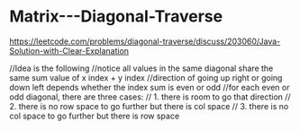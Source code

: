 # Matrix---Diagonal-Traverse

https://leetcode.com/problems/diagonal-traverse/discuss/203060/Java-Solution-with-Clear-Explanation

 //Idea is the following
        //notice all values in the same diagonal share the same sum value of x index + y index
        //direction of going up right or going down left depends whether the index sum is even or odd
        //for each even or odd diagonal, there are three cases:
        // 1. there is room to go that direction 
        // 2. there is no row space to go further but there is col space 
        // 3. there is no col space to go further but there is row space
